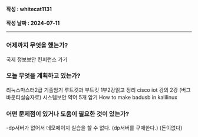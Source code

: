 #### 작성 : whitecat1131
**작성 날짜 : 2024-07-11**

---
### 어제까지 무엇을 했는가?
국제 정보보안 컨퍼런스 가기
 
### 오늘 무엇을 계획하고 있는가?
리눅스마스터2급 기출암기
루트킷과 부트킷 1부2강읽고 정리
cisco iot 강의 2강
(버그바운티실습자료)
시스템보안 약어 5개 암기
How to make badusb in kalilinux
### 어떤 문제점이 있거나 도움이 필요한 것이 있는가?
  -dp서버가 없어서 데모페이지 실습을 할 수 없다.
    (dp서버를 구매한다.)
    (돈이없다)